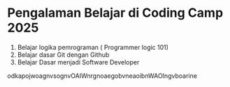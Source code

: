 # Pengalaman Belajar di Coding Camp 2025

1. Belajar logika pemrograman ( Programmer logic 101)
2. Belajar dasar Git dengan Github
3. Belajar Dasar menjadi Software Developer

odkapojwoagnvsognvOAIWnrgnoaegobvneaoibnWAOIngvboarine
